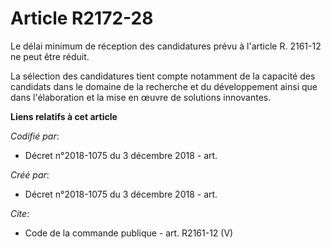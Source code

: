 # Article R2172-28

Le délai minimum de réception des candidatures prévu à l'article R. 2161-12 ne peut être réduit. 

La sélection des candidatures tient compte notamment de la capacité des candidats dans le domaine de la recherche et du
développement ainsi que dans l'élaboration et la mise en œuvre de solutions innovantes.

**Liens relatifs à cet article**

_Codifié par_:

  - Décret n°2018-1075 du 3 décembre 2018 - art.

_Créé par_:

  - Décret n°2018-1075 du 3 décembre 2018 - art.

_Cite_:

  - Code de la commande publique - art. R2161-12 (V)
